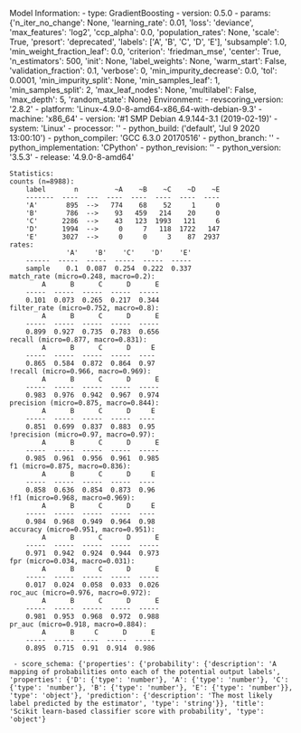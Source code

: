 Model Information:
	 - type: GradientBoosting
	 - version: 0.5.0
	 - params: {'n_iter_no_change': None, 'learning_rate': 0.01, 'loss': 'deviance', 'max_features': 'log2', 'ccp_alpha': 0.0, 'population_rates': None, 'scale': True, 'presort': 'deprecated', 'labels': ['A', 'B', 'C', 'D', 'E'], 'subsample': 1.0, 'min_weight_fraction_leaf': 0.0, 'criterion': 'friedman_mse', 'center': True, 'n_estimators': 500, 'init': None, 'label_weights': None, 'warm_start': False, 'validation_fraction': 0.1, 'verbose': 0, 'min_impurity_decrease': 0.0, 'tol': 0.0001, 'min_impurity_split': None, 'min_samples_leaf': 1, 'min_samples_split': 2, 'max_leaf_nodes': None, 'multilabel': False, 'max_depth': 5, 'random_state': None}
	Environment:
	 - revscoring_version: '2.8.2'
	 - platform: 'Linux-4.9.0-8-amd64-x86_64-with-debian-9.3'
	 - machine: 'x86_64'
	 - version: '#1 SMP Debian 4.9.144-3.1 (2019-02-19)'
	 - system: 'Linux'
	 - processor: ''
	 - python_build: ('default', 'Jul  9 2020 13:00:10')
	 - python_compiler: 'GCC 6.3.0 20170516'
	 - python_branch: ''
	 - python_implementation: 'CPython'
	 - python_revision: ''
	 - python_version: '3.5.3'
	 - release: '4.9.0-8-amd64'
	
	Statistics:
	counts (n=8988):
		label       n         ~A    ~B    ~C    ~D    ~E
		-------  ----  ---  ----  ----  ----  ----  ----
		'A'       895  -->   774    68    52     1     0
		'B'       786  -->    93   459   214    20     0
		'C'      2286  -->    43   123  1993   121     6
		'D'      1994  -->     0     7   118  1722   147
		'E'      3027  -->     0     0     3    87  2937
	rates:
		          'A'    'B'    'C'    'D'    'E'
		------  -----  -----  -----  -----  -----
		sample    0.1  0.087  0.254  0.222  0.337
	match_rate (micro=0.248, macro=0.2):
		    A      B      C      D      E
		-----  -----  -----  -----  -----
		0.101  0.073  0.265  0.217  0.344
	filter_rate (micro=0.752, macro=0.8):
		    A      B      C      D      E
		-----  -----  -----  -----  -----
		0.899  0.927  0.735  0.783  0.656
	recall (micro=0.877, macro=0.831):
		    A      B      C      D     E
		-----  -----  -----  -----  ----
		0.865  0.584  0.872  0.864  0.97
	!recall (micro=0.966, macro=0.969):
		    A      B      C      D      E
		-----  -----  -----  -----  -----
		0.983  0.976  0.942  0.967  0.974
	precision (micro=0.875, macro=0.844):
		    A      B      C      D     E
		-----  -----  -----  -----  ----
		0.851  0.699  0.837  0.883  0.95
	!precision (micro=0.97, macro=0.97):
		    A      B      C      D      E
		-----  -----  -----  -----  -----
		0.985  0.961  0.956  0.961  0.985
	f1 (micro=0.875, macro=0.836):
		    A      B      C      D     E
		-----  -----  -----  -----  ----
		0.858  0.636  0.854  0.873  0.96
	!f1 (micro=0.968, macro=0.969):
		    A      B      C      D     E
		-----  -----  -----  -----  ----
		0.984  0.968  0.949  0.964  0.98
	accuracy (micro=0.951, macro=0.951):
		    A      B      C      D      E
		-----  -----  -----  -----  -----
		0.971  0.942  0.924  0.944  0.973
	fpr (micro=0.034, macro=0.031):
		    A      B      C      D      E
		-----  -----  -----  -----  -----
		0.017  0.024  0.058  0.033  0.026
	roc_auc (micro=0.976, macro=0.972):
		    A      B      C      D      E
		-----  -----  -----  -----  -----
		0.981  0.953  0.968  0.972  0.988
	pr_auc (micro=0.918, macro=0.884):
		    A      B     C      D      E
		-----  -----  ----  -----  -----
		0.895  0.715  0.91  0.914  0.986
	
	 - score_schema: {'properties': {'probability': {'description': 'A mapping of probabilities onto each of the potential output labels', 'properties': {'D': {'type': 'number'}, 'A': {'type': 'number'}, 'C': {'type': 'number'}, 'B': {'type': 'number'}, 'E': {'type': 'number'}}, 'type': 'object'}, 'prediction': {'description': 'The most likely label predicted by the estimator', 'type': 'string'}}, 'title': 'Scikit learn-based classifier score with probability', 'type': 'object'}

